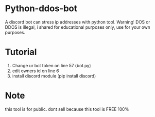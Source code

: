 # Python-ddos-bot
A discord bot can stress ip addresses with python tool.
Warning! DOS or DDOS is illegal, i shared for educational purposes only, use for your own purposes.

# Tutorial
1. Change ur bot token on line 57 (bot.py)
2. edit owners id on line 6
3. install discord module (pip install discord)

# Note
this tool is for public. dont sell because this tool is FREE 100%
